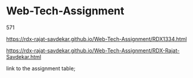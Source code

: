 # Web-Tech-Assignment
571


https://rdx-rajat-savdekar.github.io/Web-Tech-Assignment/RDX1334.html


https://rdx-rajat-savdekar.github.io/Web-Tech-Assignment/RDX-Rajat-Savdekar.html

link to the assignment table;
